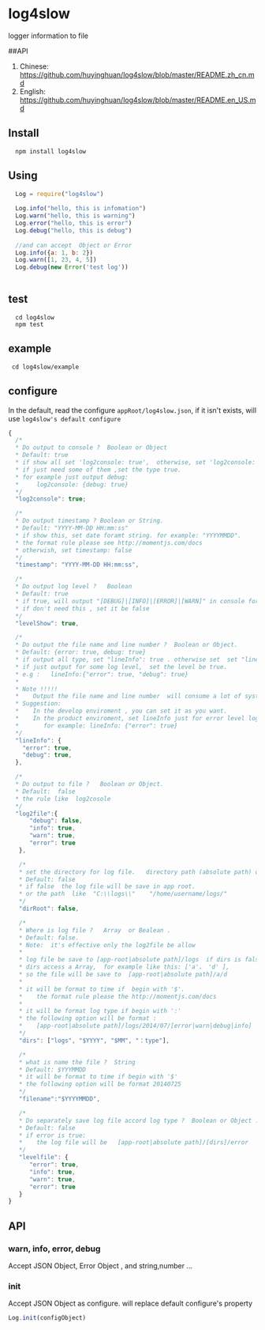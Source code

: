 log4slow
========
logger information to file

##API
1. Chinese: https://github.com/huyinghuan/log4slow/blob/master/README.zh_cn.md
2. English: https://github.com/huyinghuan/log4slow/blob/master/README.en_US.md

## Install

```shell
  npm install log4slow
```

## Using

```javascript
  Log = require("log4slow")
  
  Log.info("hello, this is infomation")
  Log.warn("hello, this is warning")
  Log.error("hello, this is error")
  Log.debug("hello, this is debug")
  
  //and can accept  Object or Error
  Log.info({a: 1, b: 2})
  Log.warn([1, 23, 4, 5])
  Log.debug(new Error('test log'))
  
```

## test

```shell
  cd log4slow
  npm test
```


## example

```shell
 cd log4slow/example
```

## configure

In the default, read the configure ```appRoot/log4slow.json```, if it isn't exists, will use ```log4slow's default configure```

```js
{
  /*
  * Do output to console ?  Boolean or Object    
  * Default: true
  * if show all set 'log2console: true',  otherwise, set 'log2console: false'
  * if just need some of them ,set the type true. 
  * for example just output debug:   
  *     log2console: {debug: true}
  */
  "log2console": true; 

  /*
  * Do output timestamp ? Boolean or String.  
  * Default: "YYYY-MM-DD HH:mm:ss"
  * if show this, set date foramt string. for example: "YYYYMMDD".  
  * the format rule please see http://momentjs.com/docs
  * otherwish, set timestamp: false
  */
  "timestamp": "YYYY-MM-DD HH:mm:ss",

  /*
  * Do output log level ?   Boolean    
  * Default: true
  * if true, will output "[DEBUG]|[INFO]|[ERROR]|[WARN]" in console for log
  * if don't need this , set it be false
  */
  "levelShow": true,

  /*
  * Do output the file name and line number ?  Boolean or Object. 
  * Default: {error: true, debug: true}
  * if output all type, set "lineInfo": true . otherwise set  set "lineInfo": false
  * if just output for some log level,  set the level be true. 
  * e.g :   lineInfo:{"error": true, "debug": true}
  *
  * Note !!!!!
  *    Output the file name and line number  will consume a lot of system resourse . 
  * Suggestion:
  *    In the develop enviroment , you can set it as you want. 
  *    In the product enviroment, set lineInfo just for error level log.  
  *       for example: lineInfo: {"error": true}
  */
  "lineInfo": {
    "error": true,
    "debug": true,
  }, 

  /*
  * Do output to file ?   Boolean or Object.  
  * Default:  false
  * the rule like  log2cosole
  */
  "log2file":{
      "debug": false,
      "info": true,
      "warn": true,
      "error": true
   },

   /*
   * set the directory for log file.   directory path (absolute path) or  Boolean.   
   * Default: false
   * if false  the log file will be save in app root. 
   * or the path  like  "C:\\logs\\"    "/home/username/logs/"
   */
   "dirRoot": false,

   /*
   * Where is log file ?   Array  or Bealean .  
   * Default: false.
   * Note:  it's effective only the log2file be allow
   *
   * log file be save to [app-root|absolute path]/logs  if dirs is false
   * dirs access a Array,  for example like this: ['a'， 'd' ], 
   * so the file will be save to  [app-root|absolute path]/a/d
   *
   * it will be format to time if  begin with '$'.
   *    the format rule please the http://momentjs.com/docs
   *
   * it will be format log type if begin with ':'
   * the following option will be format :  
   *    [app-root|absolute path]/logs/2014/07/[error|warn|debug|info]
   */
   "dirs": ["logs", "$YYYY", "$MM", "：type"], 

   /*
   * what is name the file ?  String   
   * Default: $YYYMMDD
   * it will be format to time if begin with '$'
   * the following option will be format 20140725
   */
   "filename":"$YYYYMMDD",

   /*
   * Do separately save log file accord log type ?  Boolean or Object .
   * Default: false
   * if error is true:
   *    the log file will be   [app-root|absolute path]/[dirs]/error
   */
   "levelfile": {
      "error": true,
      "info": true,
      "warn": true,
      "error": true
   }
}
```

## API

### warn, info, error, debug

Accept JSON Object, Error Object , and string,number ...


### init
Accept JSON Object as configure. will replace default configure's property

```js
Log.init(configObject)
```






